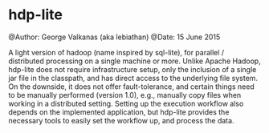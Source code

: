 # hdp-lite

@Author: George Valkanas (aka lebiathan)
@Date: 15 June 2015

A light version of hadoop (name inspired by sql-lite), for parallel / distributed processing on a single machine or more. Unlike Apache Hadoop, hdp-lite does not require infrastructure setup, only the inclusion of a single jar file in the classpath, and has direct access to the underlying file system.
On the downside, it does not offer fault-tolerance, and certain things need to be manually performed (version 1.0), e.g., manually copy files when working in a distributed setting. Setting up the execution workflow also depends on the implemented application, but hdp-lite provides the necessary tools to easily set the workflow up, and process the data.
